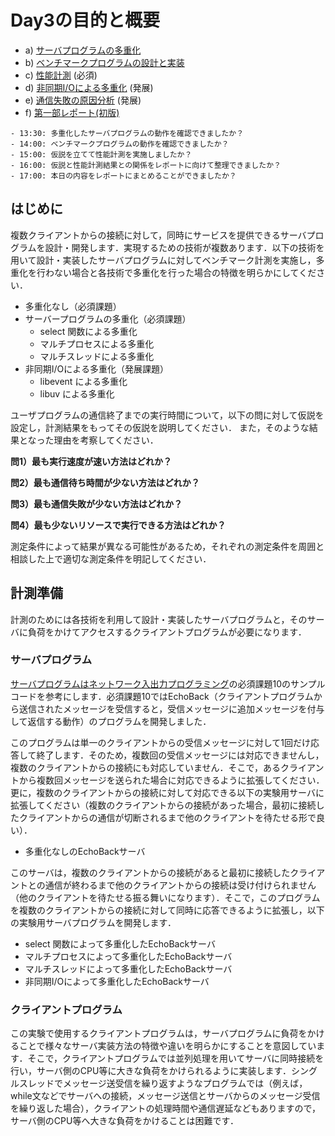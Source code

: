 # Day3の目的と概要

- a) [サーバプログラムの多重化](./multiplexing_server_program "サーバープログラムの多重化")
- b) [ベンチマークプログラムの設計と実装](./benchmarking_program "ベンチマークプログラムの設計と実装")
- c) [性能計測](./performance_measurement "性能計測") (必須)
- d) [非同期I/Oによる多重化](./multiplexing_asynchronous_IO "非同期I/Oによる多重化") (発展)
- e) [通信失敗の原因分析](./cause_analysis_communication_failure "通信失敗の原因分析") (発展)
- f) [第一部レポート(初版)](../../report/report "第一部レポート")

```{admonition} 本日の進捗確認チェックリスト
- 13:30: 多重化したサーバプログラムの動作を確認できましたか？
- 14:00: ベンチマークプログラムの動作を確認できましたか？
- 15:00: 仮説を立てて性能計測を実施しましたか？
- 16:00: 仮説と性能計測結果との関係をレポートに向けて整理できましたか？
- 17:00: 本日の内容をレポートにまとめることができましたか？
```

## はじめに

複数クライアントからの接続に対して，同時にサービスを提供できるサーバプログラムを設計・開発します．実現するための技術が複数あります．以下の技術を用いて設計・実装したサーバプログラムに対してベンチマーク計測を実施し，多重化を行わない場合と各技術で多重化を行った場合の特徴を明らかにしてください．

- 多重化なし（必須課題）
- サーバープログラムの多重化（必須課題）
  - select 関数による多重化
  - マルチプロセスによる多重化
  - マルチスレッドによる多重化
- 非同期I/Oによる多重化（発展課題）
  - libevent による多重化
  - libuv による多重化

ユーザプログラムの通信終了までの実行時間について，以下の問に対して仮説を設定し，計測結果をもってその仮説を説明してください． また，そのような結果となった理由を考察してください．

**問1）最も実行速度が速い方法はどれか？**

**問2）最も通信待ち時間が少ない方法はどれか？**

**問3）最も通信失敗が少ない方法はどれか？**

**問4）最も少ないリソースで実行できる方法はどれか？**

測定条件によって結果が異なる可能性があるため，それぞれの測定条件を周囲と相談した上で適切な測定条件を明記してください．

## 計測準備

計測のためには各技術を利用して設計・実装したサーバプログラムと，そのサーバに負荷をかけてアクセスするクライアントプログラムが必要になります．

### サーバプログラム

[サーバプログラムはネットワーク入出力プログラミング](../part1_2/network_IO_programming)の必須課題10のサンプルコードを参考にします．必須課題10ではEchoBack（クライアントプログラムから送信されたメッセージを受信すると，受信メッセージに追加メッセージを付与して返信する動作）のプログラムを開発しました．

このプログラムは単一のクライアントからの受信メッセージに対して1回だけ応答して終了します．そのため，複数回の受信メッセージには対応できませんし，複数のクライアントからの接続にも対応していません．そこで，あるクライアントから複数回メッセージを送られた場合に対応できるように拡張してください．更に，複数のクライアントからの接続に対して対応できる以下の実験用サーバに拡張してください（複数のクライアントからの接続があった場合，最初に接続したクライアントからの通信が切断されるまで他のクライアントを待たせる形で良い）．

- 多重化なしのEchoBackサーバ

このサーバは，複数のクライアントからの接続があると最初に接続したクライアントとの通信が終わるまで他のクライアントからの接続は受け付けられません（他のクライアントを待たせる振る舞いになります）．そこで，このプログラムを複数のクライアントからの接続に対して同時に応答できるように拡張し，以下の実験用サーバプログラムを開発します．

- select 関数によって多重化したEchoBackサーバ
- マルチプロセスによって多重化したEchoBackサーバ
- マルチスレッドによって多重化したEchoBackサーバ
- 非同期I/Oによって多重化したEchoBackサーバ

### クライアントプログラム

この実験で使用するクライアントプログラムは，サーバプログラムに負荷をかけることで様々なサーバ実装方法の特徴や違いを明らかにすることを意図しています．そこで，クライアントプログラムでは並列処理を用いてサーバに同時接続を行い，サーバ側のCPU等に大きな負荷をかけられるように実装します．シングルスレッドでメッセージ送受信を繰り返すようなプログラムでは（例えば，while文などでサーバへの接続，メッセージ送信とサーバからのメッセージ受信を繰り返した場合），クライアントの処理時間や通信遅延などもありますので，サーバ側のCPU等へ大きな負荷をかけることは困難です．
